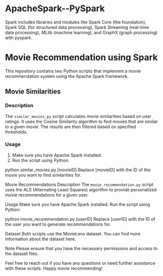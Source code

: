 # ApacheSpark--PySpark
Spark includes libraries and modules like Spark Core (the foundation), Spark SQL (for structured data processing), Spark Streaming (real-time data processing), MLlib (machine learning), and GraphX (graph processing) with pyspark.
# Movie Recommendation using Spark

This repository contains two Python scripts that implement a movie recommendation system using the Apache Spark framework.

## Movie Similarities

### Description

The `similar_movies.py` script calculates movie similarities based on user ratings. It uses the Cosine Similarity algorithm to find movies that are similar to a given movie. The results are then filtered based on specified thresholds.

### Usage

1. Make sure you have Apache Spark installed.
2. Run the script using Python:


python similar_movies.py [movieID]
Replace [movieID] with the ID of the movie you want to find similarities for.

Movie Recommendations
Description
The `movie_recommendation.py`   script uses the ALS (Alternating Least Squares) algorithm to provide personalized movie recommendations for a given user.

Usage
Make sure you have Apache Spark installed.
Run the script using Python:

python movie_recommendation.py [userID]
Replace [userID] with the ID of the user you want to generate recommendations for.

Dataset
Both scripts use the MovieLens dataset. You can find more information about the dataset here.

Note
Please ensure that you have the necessary permissions and access to the dataset files.

Feel free to reach out if you have any questions or need further assistance with these scripts. Happy movie recommending!
